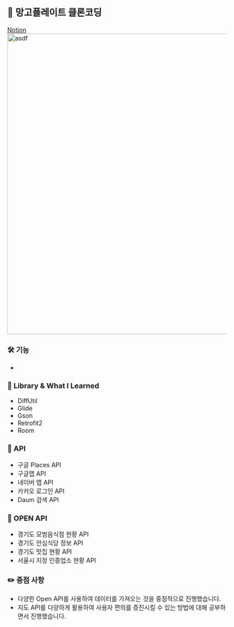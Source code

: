 ## 👋 망고플레이트 클론코딩
[Notion](https://www.notion.so/6bf2cde316f6452ba0e985bfede35dc1)   
<img width="690" alt="asdf" src="https://user-images.githubusercontent.com/89892954/136998941-a4436c13-6380-4caa-8f99-1c153714d050.png">   
### 🛠 기능
+ 

### 📗 Library & What I Learned
+ DiffUtil
+ Glide
+ Gson
+ Retrofit2
+ Room

### 🤖 API
+ 구글 Places API   
+ 구글맵 API   
+ 네이버 맵 API   
+ 카카오 로그인 API   
+ Daum 검색 API   

### 👾 OPEN API   
+ 경기도 모범음식점 현황 API   
+ 경기도 안심식당 정보 API   
+ 경기도 맛집 현황 API   
+ 서울시 지정 인증업소 현황 API   

### ✏️ 중점 사항   
+ 다양한 Open API를 사용하여 데이터를 가져오는 것을 중점적으로 진행했습니다.
+ 지도 API를 다양하게 활용하여 사용자 편의를 증진시킬 수 있는 방법에 대해 공부하면서 진행했습니다.
